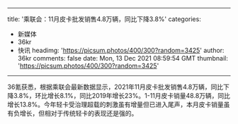 
---
title: '乘联会：11月皮卡批发销售4.8万辆，同比下降3.8%'
categories: 
 - 新媒体
 - 36kr
 - 快讯
headimg: 'https://picsum.photos/400/300?random=3425'
author: 36kr
comments: false
date: Mon, 13 Dec 2021 08:59:54 GMT
thumbnail: 'https://picsum.photos/400/300?random=3425'
---

<div>   
36氪获悉，根据乘联会最新数据显示，2021年11月皮卡批发销售4.8万辆，同比下降3.8%，环比增长8.1%，同比2019年增长23%。1-11月皮卡销量48.8万辆，同比增长13.8%。今年轻卡受治理超载的刺激虽有增量但已进入尾声，本月皮卡销量虽有负增长，但相对于传统轻卡的表现还是强的。  
</div>
            